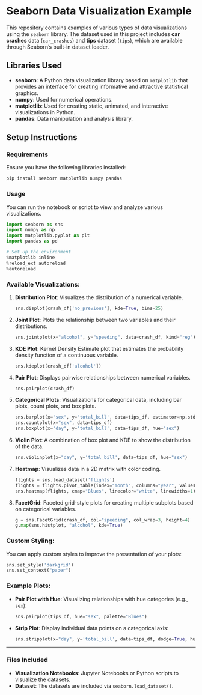 

# Seaborn Data Visualization Example

This repository contains examples of various types of data visualizations using the `seaborn` library. The dataset used in this project includes **car crashes** data (`car_crashes`) and **tips** dataset (`tips`), which are available through Seaborn’s built-in dataset loader.

## Libraries Used
- **seaborn**: A Python data visualization library based on `matplotlib` that provides an interface for creating informative and attractive statistical graphics.
- **numpy**: Used for numerical operations.
- **matplotlib**: Used for creating static, animated, and interactive visualizations in Python.
- **pandas**: Data manipulation and analysis library.

## Setup Instructions

### Requirements

Ensure you have the following libraries installed:

```bash
pip install seaborn matplotlib numpy pandas
```

### Usage

You can run the notebook or script to view and analyze various visualizations.

```python
import seaborn as sns
import numpy as np
import matplotlib.pyplot as plt
import pandas as pd

# Set up the environment
%matplotlib inline
%reload_ext autoreload
%autoreload
```

### Available Visualizations:

1. **Distribution Plot**: Visualizes the distribution of a numerical variable.
    ```python
    sns.displot(crash_df['no_previous'], kde=True, bins=25)
    ```

2. **Joint Plot**: Plots the relationship between two variables and their distributions.
    ```python
    sns.jointplot(x="alcohol", y="speeding", data=crash_df, kind="reg")
    ```

3. **KDE Plot**: Kernel Density Estimate plot that estimates the probability density function of a continuous variable.
    ```python
    sns.kdeplot(crash_df['alcohol'])
    ```

4. **Pair Plot**: Displays pairwise relationships between numerical variables.
    ```python
    sns.pairplot(crash_df)
    ```

5. **Categorical Plots**: Visualizations for categorical data, including bar plots, count plots, and box plots.
    ```python
    sns.barplot(x="sex", y='total_bill', data=tips_df, estimator=np.std)
    sns.countplot(x="sex", data=tips_df)
    sns.boxplot(x="day", y='total_bill', data=tips_df, hue="sex")
    ```

6. **Violin Plot**: A combination of box plot and KDE to show the distribution of the data.
    ```python
    sns.violinplot(x="day", y='total_bill', data=tips_df, hue="sex")
    ```

7. **Heatmap**: Visualizes data in a 2D matrix with color coding.
    ```python
    flights = sns.load_dataset('flights')
    flights = flights.pivot_table(index="month", columns="year", values="passengers")
    sns.heatmap(flights, cmap="Blues", linecolor="white", linewidths=1)
    ```

8. **FacetGrid**: Faceted grid-style plots for creating multiple subplots based on categorical variables.
    ```python
    g = sns.FacetGrid(crash_df, col="speeding", col_wrap=3, height=4)
    g.map(sns.histplot, "alcohol", kde=True)
    ```

### Custom Styling:

You can apply custom styles to improve the presentation of your plots:

```python
sns.set_style('darkgrid')
sns.set_context("paper")
```

### Example Plots:

- **Pair Plot with Hue**: Visualizing relationships with hue categories (e.g., `sex`):
  ```python
  sns.pairplot(tips_df, hue="sex", palette="Blues")
  ```

- **Strip Plot**: Display individual data points on a categorical axis:
  ```python
  sns.stripplot(x="day", y='total_bill', data=tips_df, dodge=True, hue="sex")
  ```

---

### Files Included

- **Visualization Notebooks**: Jupyter Notebooks or Python scripts to visualize the datasets.
- **Dataset**: The datasets are included via `seaborn.load_dataset()`.
